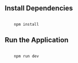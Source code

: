 ## Install Dependencies

```bash

    npm install

```

 

## Run the Application

```bash

    npm run dev

```
